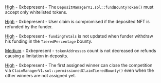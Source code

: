 
[High](High-https:--github.com-sherlock-audit-2023-02-openq-judging-issues-220/README.md) - 0xbepresent - The ```DepositManagerV1.sol::fundBountyToken()``` must accept only whitelisted tokens.

[High](High-https:--github.com-sherlock-audit-2023-02-openq-judging-issues-296/README.md) - 0xbepresent - User claim is compromised if the deposited NFT is refunded by the funder.

[High](High-https:--github.com-sherlock-audit-2023-02-openq-judging-issues-383/README.md) - 0xbepresent - ```fundingTotals``` is not updated when funder withdraw his funding in the ```TieredPercentage``` bounty.

[Medium](Medium-https:--github.com-sherlock-audit-2023-02-openq-judging-issues-153/README.md) - 0xbepresent - ```tokenAddresses``` count is not decreased on refunds causing a limitation in deposits.

[High](High-https:--github.com-sherlock-audit-2023-02-openq-judging-issues-309/README.md) - 0xbepresent - The first assigned winner can close the competition via ```ClaimManagerV1.sol::permissionedClaimTieredBounty()``` even when the other winners are not assigned yet.
